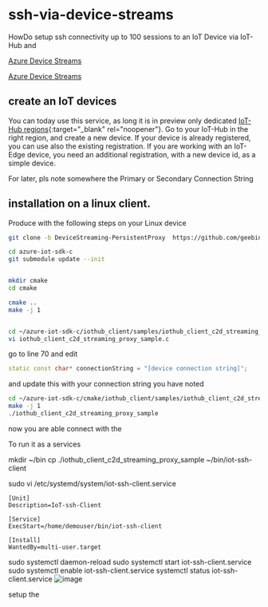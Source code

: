 # ssh-via-device-streams
HowDo setup ssh connectivity up to 100 sessions to an IoT Device via IoT-Hub and 

<a href="https://docs.microsoft.com/en-us/azure/iot-hub/iot-hub-device-streams-overview" target="_blank">Azure Device Streams</a>

[Azure Device Streams](https://docs.microsoft.com/en-us/azure/iot-hub/iot-hub-device-streams-overview)


## create an IoT devices

You can today use this service, as long it is in preview only dedicated [IoT-Hub regions](https://docs.microsoft.com/en-us/azure/iot-hub/iot-hub-device-streams-overview#regional-availability){:target="_blank" rel="noopener"}. Go to your IoT-Hub in the right region, and create a new device. If your device is already registered, you can use also the existing registration. If you are working with an IoT-Edge device, you need an additional registration, with a new device id, as a simple device. 

For later, pls note somewhere the Primary or Secondary Connection String


## installation on a linux client. 

Produce with the following steps on your Linux device 

```bash
git clone -b DeviceStreaming-PersistentProxy  https://github.com/geebinge/azure-iot-sdk-c.git

cd azure-iot-sdk-c
git submodule update --init


mkdir cmake
cd cmake

cmake ..
make -j 1 


cd ~/azure-iot-sdk-c/iothub_client/samples/iothub_client_c2d_streaming_proxy_sample
vi iothub_client_c2d_streaming_proxy_sample.c 

```

go to line 70 and edit 
```cpp 
static const char* connectionString = "[device connection string]";
```
and update this with your connection string you have noted 

```bash
cd ~/azure-iot-sdk-c/cmake/iothub_client/samples/iothub_client_c2d_streaming_proxy_sample
make -j 1 
./iothub_client_c2d_streaming_proxy_sample
```

now you are able connect with the 


To run it as a services 

mkdir ~/bin 
cp ./iothub_client_c2d_streaming_proxy_sample ~/bin/iot-ssh-client

sudo vi /etc/systemd/system/iot-ssh-client.service

	[Unit]
	Description=IoT-ssh-Client
	
	[Service]
	ExecStart=/home/demouser/bin/iot-ssh-client
	
	[Install]
	WantedBy=multi-user.target

sudo systemctl daemon-reload
sudo systemctl start iot-ssh-client.service
sudo systemctl enable  iot-ssh-client.service
systemctl status iot-ssh-client.service
![image](https://user-images.githubusercontent.com/32458010/157073198-b0807b72-d5b4-403a-95a1-a5cf461935f2.png)


setup the 


